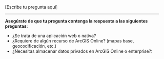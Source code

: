 [Escribe tu pregunta aquí]

----

**Asegúrate de que tu pregunta contenga la respuesta a las siguientes preguntas:**
* ¿Se trata de una aplicación web o nativa?
* ¿Requiere de algún recurso de ArcGIS Online? (mapas base, geocodificación, etc.)
* ¿Necesitas almacenar datos privados en ArcGIS Online o enterprise?:
